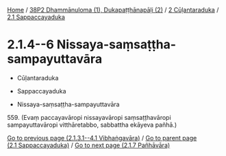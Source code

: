 
[Home](/) / [38P2 Dhammānuloma (1), Dukapaṭṭhānapāḷi (2)](../...md) / [2 Cūḷantaraduka](...md) / [2.1 Sappaccayaduka](../38P2/2/2.1.md)

# 2.1.4--6 Nissaya-saṃsaṭṭha-sampayuttavāra

* Cūḷantaraduka

* Sappaccayaduka

* Nissaya-saṃsaṭṭha-sampayuttavāra

559\. (Evaṃ paccayavāropi nissayavāropi saṃsaṭṭhavāropi sampayuttavāropi vitthāretabbo, sabbattha ekāyeva pañhā.)

[Go to previous page (2.1.3.1--4.1 Vibhaṅgavāra)](2.1.3/2.1.3.1--4/2.1.3.1--4.1.md) / [Go to parent page (2.1 Sappaccayaduka)](../38P2/2/2.1.md) / [Go to next page (2.1.7 Pañhāvāra)](2.1.7.md)


